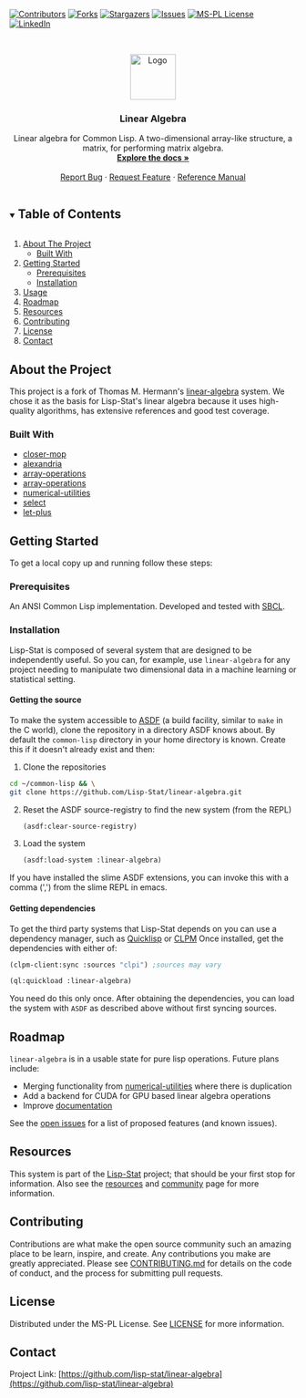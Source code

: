 
<!-- PROJECT SHIELDS -->

[![Contributors][contributors-shield]][contributors-url]
[![Forks][forks-shield]][forks-url]
[![Stargazers][stars-shield]][stars-url]
[![Issues][issues-shield]][issues-url]
[![MS-PL License][license-shield]][license-url]
[![LinkedIn][linkedin-shield]][linkedin-url]



<!-- PROJECT LOGO -->
<br />
<p align="center">
  <a href="https://github.com/lisp-stat/linear-algebra">
    <img src="https://lisp-stat.dev/images/stats-image.svg" alt="Logo" width="80" height="80">
  </a>

  <h3 align="center">Linear Algebra</h3>

  <p align="center">
  Linear algebra for Common Lisp. A two-dimensional array-like structure, a matrix, for performing matrix algebra.
	<br />
    <a href="https://lisp-stat.dev/docs/manuals/lla/"><strong>Explore the docs »</strong></a>
    <br />
    <br />
    <a href="https://github.com/lisp-stat/linear-algebra/issues">Report Bug</a>
    ·
    <a href="https://github.com/lisp-stat/linear-algebra/issues">Request Feature</a>
    ·
    <a href="https://lisp-stat.github.io/linear-algebra/">Reference Manual</a>
  </p>
</p>



<!-- TABLE OF CONTENTS -->
<details open="open">
  <summary><h2 style="display: inline-block">Table of Contents</h2></summary>
  <ol>
    <li>
      <a href="#about-the-project">About The Project</a>
      <ul>
        <li><a href="#built-with">Built With</a></li>
      </ul>
    </li>
    <li>
      <a href="#getting-started">Getting Started</a>
      <ul>
        <li><a href="#prerequisites">Prerequisites</a></li>
        <li><a href="#installation">Installation</a></li>
      </ul>
    </li>
    <li><a href="#usage">Usage</a></li>
    <li><a href="#roadmap">Roadmap</a></li>
	<li><a href="#resources">Resources</a></li>
    <li><a href="#contributing">Contributing</a></li>
    <li><a href="#license">License</a></li>
    <li><a href="#contact">Contact</a></li>
  </ol>
</details>



<!-- ABOUT THE PROJECT -->
## About the Project

  This project is a fork of Thomas M. Hermann's
  [linear-algebra](https://github.com/OdonataResearchLLC/linear-algebra)
  system.  We chose it as the basis for Lisp-Stat's linear algebra
  because it uses high-quality algorithms, has extensive references
  and good test coverage.

### Built With

* [closer-mop](https://github.com/pcostanza/closer-mop)
* [alexandria](https://gitlab.common-lisp.net/alexandria/alexandria)
* [array-operations](https://github.com/lisp-stat/array-operations)
* [array-operations](https://github.com/lisp-stat/array-operations)
* [numerical-utilities](https://github.com/lisp-stat/numerical-utilities)
* [select](https://github.com/lisp-stat/select)
* [let-plus](https://github.com/sharplispers/let-plus)


<!-- GETTING STARTED -->
## Getting Started

To get a local copy up and running follow these steps:

### Prerequisites

An ANSI Common Lisp implementation. Developed and tested with [SBCL](https://www.sbcl.org/).

### Installation

Lisp-Stat is composed of several system that are designed to be
independently useful.  So you can, for example, use `linear-algebra` for
any project needing to manipulate two dimensional data in a machine
learning or statistical setting.

#### Getting the source

To make the system accessible to [ASDF](https://common-lisp.net/project/asdf/) (a build facility, similar to `make` in the C world), clone the repository in a directory ASDF knows about.  By default the `common-lisp` directory in your home directory is known. Create this if it doesn't already exist and then:

1. Clone the repositories
```sh
cd ~/common-lisp && \
git clone https://github.com/Lisp-Stat/linear-algebra.git
```
2. Reset the ASDF source-registry to find the new system (from the REPL)
   ```lisp
   (asdf:clear-source-registry)
   ```
3. Load the system
   ```lisp
   (asdf:load-system :linear-algebra)
   ```

If you have installed the slime ASDF extensions, you can invoke this
with a comma (',') from the slime REPL in emacs.

#### Getting dependencies

To get the third party systems that Lisp-Stat depends on you can use a dependency manager, such as [Quicklisp](https://www.quicklisp.org/beta/) or [CLPM](https://www.clpm.dev/) Once installed, get the dependencies with either of:

```lisp
(clpm-client:sync :sources "clpi") ;sources may vary
```

```lisp
(ql:quickload :linear-algebra)
```

You need do this only once. After obtaining the dependencies, you can
load the system with `ASDF` as described above without first syncing
sources.

<!-- USAGE EXAMPLES -->
<!-- ## Usage -->

<!-- Create a data frame: -->

<!-- ```lisp -->
<!-- (make-df '(:a :b) '(#(1 2 3) #(10 20 30))) -->

<!-- ``` -->

<!-- For more examples, please refer to the [Documentation](https://lisp-stat.dev/docs/manuals/lla). -->


<!-- ROADMAP -->
## Roadmap

`linear-algebra` is in a usable state for pure lisp operations.  Future plans include:

* Merging functionality from [numerical-utilities](https://github.com/Lisp-Stat/numerical-utilities) where there is duplication
* Add a backend for CUDA for GPU based linear algebra operations
* Improve [documentation](https://lisp-stat.dev/docs/manuals/linear-algebra/)

See the [open issues](https://github.com/lisp-stat/linear-algebra/issues) for a list of proposed features (and known issues).

## Resources

This system is part of the [Lisp-Stat](https://lisp-stat.dev/)
project; that should be your first stop for information. Also see the
[resources](https://lisp-stat.dev/resources) and
[community](https://lisp-stat.dev/community) page for more
information.

<!-- CONTRIBUTING -->
## Contributing

Contributions are what make the open source community such an amazing place to be learn, inspire, and create. Any contributions you make are greatly appreciated.  Please see [CONTRIBUTING.md](CONTRIBUTING.md) for details on the code of conduct, and the process for submitting pull requests.

<!-- LICENSE -->
## License

Distributed under the MS-PL License. See [LICENSE](LICENSE) for more information.



<!-- CONTACT -->
## Contact

Project Link: [https://github.com/lisp-stat/linear-algebra](https://github.com/lisp-stat/linear-algebra)



<!-- MARKDOWN LINKS & IMAGES -->
<!-- https://www.markdownguide.org/basic-syntax/#reference-style-links -->
[contributors-shield]: https://img.shields.io/github/contributors/lisp-stat/linear-algebra.svg?style=for-the-badge
[contributors-url]: https://github.com/lisp-stat/linear-algebra/graphs/contributors
[forks-shield]: https://img.shields.io/github/forks/lisp-stat/linear-algebra.svg?style=for-the-badge
[forks-url]: https://github.com/lisp-stat/linear-algebra/network/members
[stars-shield]: https://img.shields.io/github/stars/lisp-stat/linear-algebra.svg?style=for-the-badge
[stars-url]: https://github.com/lisp-stat/linear-algebra/stargazers
[issues-shield]: https://img.shields.io/github/issues/lisp-stat/linear-algebra.svg?style=for-the-badge
[issues-url]: https://github.com/lisp-stat/linear-algebra/issues
[license-shield]: https://img.shields.io/github/license/lisp-stat/linear-algebra.svg?style=for-the-badge
[license-url]: https://github.com/lisp-stat/linear-algebra/blob/master/LICENSE
[linkedin-shield]: https://img.shields.io/badge/-LinkedIn-black.svg?style=for-the-badge&logo=linkedin&colorB=555
[linkedin-url]: https://www.linkedin.com/company/symbolics/
